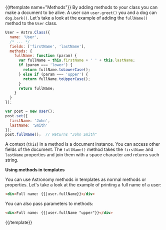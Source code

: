 {{#template name="Methods"}}
By adding methods to your class you can make a document to be alive. A user can `user.greet()` you and a dog can `dog.bark()`. Let's take a look at the example of adding the `fullName()` method to the `User` class.

```js
User = Astro.Class({
  name: 'User',
  /* ... */
  fields: ['firstName', 'lastName'],
  methods: {
    fullName: function (param) {
      var fullName = this.firstName + ' ' + this.lastName;
      if (param === 'lower') {
        return fullName.toLowerCase();
      } else if (param === 'upper') {
        return fullName.toUpperCase();
      }
      return fullName;
    }
  }
});

var post = new User();
post.set({
  firstName: 'John',
  lastName: 'Smith'
});
post.fullName();  // Returns "John Smith"
```

A context (`this`) in a method is a document instance. You can access other fields of the document. The `fullName()` method takes the `firstName` and `lastName` properties and join them with a space character and returns such string.

**Using methods in templates**

You can use Astronomy methods in templates as normal methods or properties. Let's take a look at the example of printing a full name of a user:

```html
<div>Full name: {{|user.fullName}}</div>
```

You can also pass parameters to methods:

```html
<div>Full name: {{|user.fullName "upper"}}</div>
```
{{/template}}

